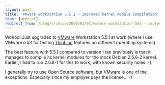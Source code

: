 ```yaml
---
layout: post
title: 'VMware workstation 5.5.1 - improved kernel module compilation!'
tags: [general]
redirect_from: /blog/archive/2006/01/07/vmware-workstation-551---improved-kernel-module-compilation
---
```


Wohoo! Just upgraded to [VMware](http://www.vmware.com) Workstation
5.5.1 at work (where I use VMware *a lot* for testing
[ThinLinc](http://www.cendio.se/products/thinlinc) features on different
operating systems).

The best feature with 5.5.1 compared to version I ran previously is that
it manages to compile its kernel modules for the stock Debian 2.6.8-2
kernel. Earlier, I had to run 2.6.8-1 for this to work, with known
security holes :-(.

I generally try to use Open Source software, but VMware is one of the
exceptions. Especially since my employer pays the license.. :-)

